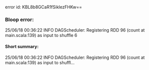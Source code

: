 error id: KBL8b8GCaR1fSiklezFHKw==
### Bloop error:

25/06/18 00:36:22 INFO DAGScheduler: Registering RDD 96 (count at main.scala:139) as input to shuffle 6
#### Short summary: 

25/06/18 00:36:22 INFO DAGScheduler: Registering RDD 96 (count at main.scala:139) as input to shuffl...